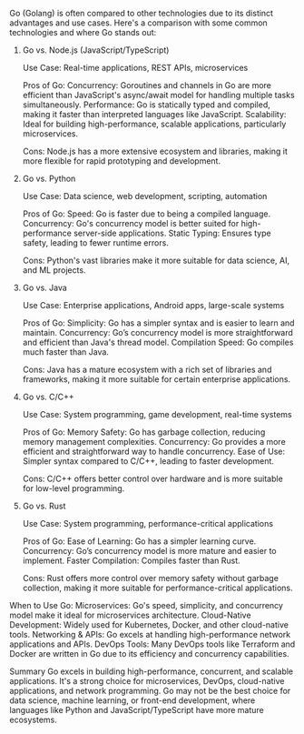 Go (Golang) is often compared to other technologies due to its distinct advantages and use cases. Here's a comparison with some common technologies and where Go stands out:

1. Go vs. Node.js (JavaScript/TypeScript)

    Use Case: Real-time applications, REST APIs, microservices

    Pros of Go:
    Concurrency: Goroutines and channels in Go are more efficient than JavaScript's async/await model for handling multiple tasks simultaneously.
    Performance: Go is statically typed and compiled, making it faster than interpreted languages like JavaScript.
    Scalability: Ideal for building high-performance, scalable applications, particularly microservices.

    Cons: Node.js has a more extensive ecosystem and libraries, making it more flexible for rapid prototyping and development.


2. Go vs. Python

    Use Case: Data science, web development, scripting, automation

    Pros of Go:
    Speed: Go is faster due to being a compiled language.
    Concurrency: Go's concurrency model is better suited for high-performance server-side applications.
    Static Typing: Ensures type safety, leading to fewer runtime errors.

    Cons: Python's vast libraries make it more suitable for data science, AI, and ML projects.


3. Go vs. Java

    Use Case: Enterprise applications, Android apps, large-scale systems

    Pros of Go:
    Simplicity: Go has a simpler syntax and is easier to learn and maintain.
    Concurrency: Go’s concurrency model is more straightforward and efficient than Java's thread model.
    Compilation Speed: Go compiles much faster than Java.

    Cons: Java has a mature ecosystem with a rich set of libraries and frameworks, making it more suitable for certain enterprise applications.


4. Go vs. C/C++

    Use Case: System programming, game development, real-time systems

    Pros of Go:
    Memory Safety: Go has garbage collection, reducing memory management complexities.
    Concurrency: Go provides a more efficient and straightforward way to handle concurrency.
    Ease of Use: Simpler syntax compared to C/C++, leading to faster development.

    Cons: C/C++ offers better control over hardware and is more suitable for low-level programming.


5. Go vs. Rust

    Use Case: System programming, performance-critical applications

    Pros of Go:
    Ease of Learning: Go has a simpler learning curve.
    Concurrency: Go’s concurrency model is more mature and easier to implement.
    Faster Compilation: Compiles faster than Rust.

    Cons: Rust offers more control over memory safety without garbage collection, making it more suitable for performance-critical applications.


When to Use Go:
    Microservices: Go's speed, simplicity, and concurrency model make it ideal for microservices architecture.
    Cloud-Native Development: Widely used for Kubernetes, Docker, and other cloud-native tools.
    Networking & APIs: Go excels at handling high-performance network applications and APIs.
    DevOps Tools: Many DevOps tools like Terraform and Docker are written in Go due to its efficiency and concurrency capabilities.


Summary
    Go excels in building high-performance, concurrent, and scalable applications.
    It's a strong choice for microservices, DevOps, cloud-native applications, and network programming.
    Go may not be the best choice for data science, machine learning, or front-end development, where languages like Python and JavaScript/TypeScript have more mature ecosystems.
